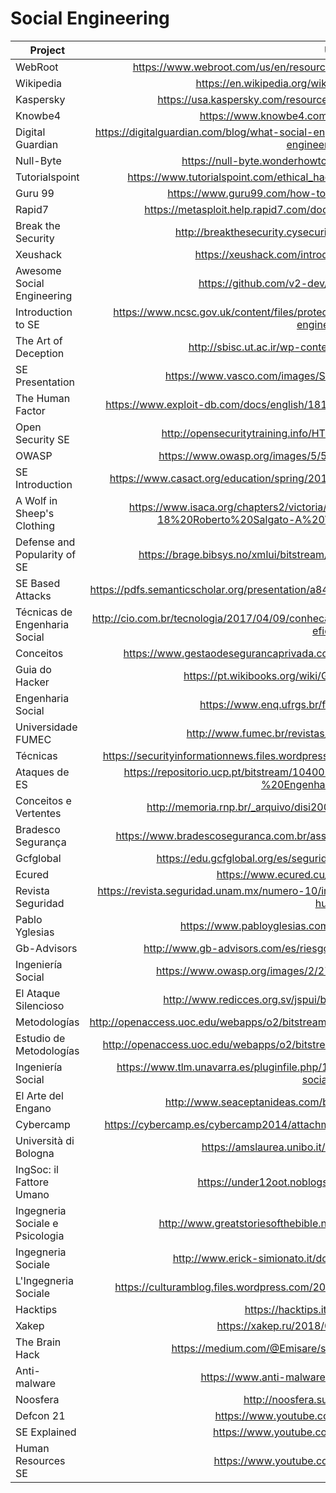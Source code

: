 # Social Engineering

| Project                         | URL                                                                                                                                         | Language |
|---------------------------------|:---------------------------------------------------------------------------------------------------------------------------------------------:|----------|
| WebRoot                         | https://www.webroot.com/us/en/resources/tips-articles/what-is-social-engineering                                                            | EN       |
| Wikipedia                       | https://en.wikipedia.org/wiki/Social_engineering_(security)                                                                                 | EN       |
| Kaspersky                       | https://usa.kaspersky.com/resource-center/definitions/social-engineering                                                                    | EN       |
| Knowbe4                         | https://www.knowbe4.com/what-is-social-engineering/                                                                                         | EN       |
| Digital Guardian                | https://digitalguardian.com/blog/what-social-engineering-defining-and-avoiding-common-social-engineering-threats                            | EN       |
| Null-Byte                       | https://null-byte.wonderhowto.com/how-to/social-engineering/                                                                                | EN       |
| Tutorialspoint                  | https://www.tutorialspoint.com/ethical_hacking/ethical_hacking_social_engineering.htm                                                       | EN       |
| Guru 99                         | https://www.guru99.com/how-to-hack-using-social-enginering.html                                                                             | EN       |
| Rapid7                          | https://metasploit.help.rapid7.com/docs/best-practices-for-social-engineering                                                               | EN       |
| Break the Security              | http://breakthesecurity.cysecurity.org/category/social-engineering                                                                          | EN       |
| Xeushack                        | https://xeushack.com/introduction-to-social-engineering/                                                                                    | EN       |
| Awesome Social Engineering      | https://github.com/v2-dev/awesome-social-engineering                                                                                        | EN       |
| Introduction to SE              | https://www.ncsc.gov.uk/content/files/protected_files/guidance_files/Introduction-to-social-engineering.pdf                                 | EN       |
| The Art of Deception            | http://sbisc.ut.ac.ir/wp-content/uploads/2015/10/mitnick.pdf                                                                                | EN       |
| SE Presentation                 | https://www.vasco.com/images/Social-engineering_tcm42-46728.pdf                                                                             | EN       |
| The Human Factor                | https://www.exploit-db.com/docs/english/18135-social-engineering---the-human-factor.pdf                                                     | EN       |
| Open Security SE                | http://opensecuritytraining.info/HTID_files/Day01-Social.Engineering.pdf                                                                    | EN       |
| OWASP                           | https://www.owasp.org/images/5/54/Presentation_Social_Engineering.pdf                                                                       | EN       |
| SE Introduction                 | https://www.casact.org/education/spring/2016/presentations/G-4-Social%20Engineering.pdf                                                     | EN       |
| A Wolf in Sheep's Clothing      | https://www.isaca.org/chapters2/victoria/events/Documents/Presentations/2016-05-18%20Roberto%20Salgato-A%20Wolf%20in%20Sheep%20Clothing.pdf | EN       |
| Defense and Popularity of SE    | https://brage.bibsys.no/xmlui/bitstream/handle/11250/144040/EKHenningsen.pdf                                                                | EN       |
| SE Based Attacks                | https://pdfs.semanticscholar.org/presentation/a84f/ee407e55090bc62f0d638175365a481cc9a9.pdf                                                 | EN       |
| Técnicas de Engenharia Social   | http://cio.com.br/tecnologia/2017/04/09/conheca-seis-das-tecnicas-de-engenharia-social-muito-eficazes/                                      | PT       |
| Conceitos                       | https://www.gestaodesegurancaprivada.com.br/engenharia-social-o-que-e-conceitos/                                                            | PT       |
| Guia do Hacker                  | https://pt.wikibooks.org/wiki/Guia_do_hacker/Engenharia_social                                                                              | PT       |
| Engenharia Social               | https://www.enq.ufrgs.br/files/Engenharia%20Social.pdf                                                                                      | PT       |
| Universidade FUMEC              | http://www.fumec.br/revistas/sigc/article/viewFile/3733/2031                                                                                | PT       |
| Técnicas                        | https://securityinformationnews.files.wordpress.com/2014/02/tecnicas_de_engenharia_social.pdf                                               | PT       |
| Ataques de ES                   | https://repositorio.ucp.pt/bitstream/10400.14/15690/1/Tese%20de%20Mestrado%20-%20Engenharia%20Social.pdf                                    | PT       |
| Conceitos e Vertentes           | http://memoria.rnp.br/_arquivo/disi2005/salgado-bruno_engenharia-social.pdf                                                                 | PT       |
| Bradesco Segurança              | https://www.bradescoseguranca.com.br/assets/pf/pdf/guias/cartilha-engenharia-social.pdf                                                     | PT       |
| Gcfglobal                       | https://edu.gcfglobal.org/es/seguridad-en-internet/la-ingenieria-social/1/                                                                  | ES       |
| Ecured                          | https://www.ecured.cu/Ingenier%C3%ADa_social                                                                                                | ES       |
| Revista Seguridad               | https://revista.seguridad.unam.mx/numero-10/ingenier%C3%AD-social-corrompiendo-la-mente-humana                                              | ES       |
| Pablo Yglesias                  | https://www.pabloyglesias.com/mundohacker-ingenieria-social/                                                                                | ES       |
| Gb-Advisors                     | http://www.gb-advisors.com/es/riesgos-y-amenazas-de-la-ingenieria-social/                                                                   | ES       |
| Ingeniería Social               | https://www.owasp.org/images/2/27/02_INGENIER%C3%8DA_SOCIAL.pdf                                                                             | ES       |
| El Ataque Silencioso            | http://www.redicces.org.sv/jspui/bitstream/10972/2910/1/Articulo6.pdf                                                                       | ES       |
| Metodologías                    | http://openaccess.uoc.edu/webapps/o2/bitstream/10609/81255/6/jrodriguezrinTFM0618memoria.pdf                                                | ES       |
| Estudio de Metodologías         | http://openaccess.uoc.edu/webapps/o2/bitstream/10609/81271/6/rmarinjTFM0618memoria.pdf                                                      | ES       |
| Ingeniería Social               | https://www.tlm.unavarra.es/pluginfile.php/11615/mod_resource/content/0/clases/11_SSI-socialeng.pdf                                         | ES       |
| El Arte del Engano              | http://www.seaceptanideas.com/biblio/El_Arte_del_Enga%C3%B1o.pdf                                                                            | ES       |
| Cybercamp                       | https://cybercamp.es/cybercamp2014/attachments/multimedia/CyberCamp_IngenieriaSocial.pdf                                                    | ES       |
| Università di Bologna           | https://amslaurea.unibo.it/2701/1/melis_andrea_tesi.pdf                                                                                     | IT       |
| IngSoc: il Fattore Umano        | https://under12oot.noblogs.org/files/2014/02/IngSoc.pdf                                                                                     | IT       |
| Ingegneria Sociale e Psicologia | http://www.greatstoriesofthebible.net/ingegneria_sociale_e_psicologia.pdf                                                                   | IT       |
| Ingegneria Sociale              | http://www.erick-simionato.it/documenti/Ingegneria%20Sociale.pdf                                                                            | IT       |
| L'Ingegneria Sociale            | https://culturamblog.files.wordpress.com/2015/04/tesina_ingegneria_sociale_completa2.pdf                                                    | IT       |
| Hacktips                        | https://hacktips.it/ingegneria-sociale/                                                                                                     | IT       |
| Xakep                           | https://xakep.ru/2018/05/17/social-engineering/                                                                                             | RU       |
| The Brain Hack                  | https://medium.com/@Emisare/socialnaya-ingeneria-9f16e0ba7fa5                                                                               | RU       |
| Anti-malware                    | https://www.anti-malware.ru/threats/social-engineering                                                                                      | RU       |
| Noosfera                        | http://noosfera.su/social-engineering/                                                                                                      | RU       |
| Defcon 21                       | https://www.youtube.com/watch?v=1kkOKvPrdZ4                                                                                                 | EN       |
| SE Explained                    | https://www.youtube.com/watch?v=r3qDA8AUy8U                                                                                                 | EN       |
| Human Resources SE              | https://www.youtube.com/watch?v=1pCigAw2-0g                                                                                                 | EN       |
